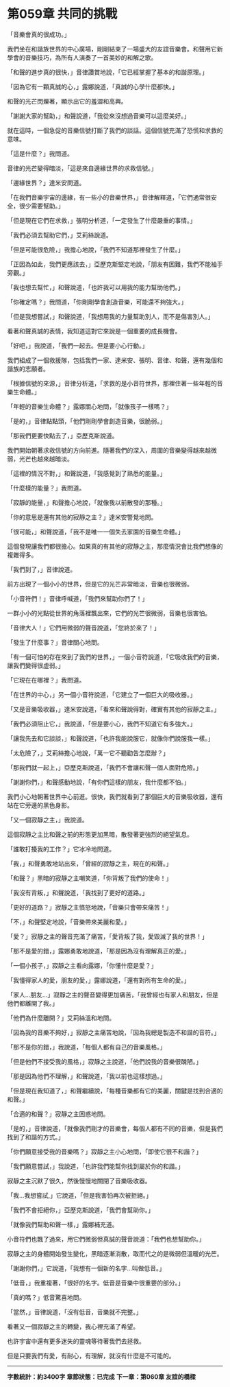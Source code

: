 # 第059章 共同的挑戰

「音樂會真的很成功。」

我們坐在和諧族世界的中心廣場，剛剛結束了一場盛大的友誼音樂會。和聲用它新學會的音樂技巧，為所有人演奏了一首美妙的和解之歌。

「和聲的進步真的很快，」音律讚賞地說，「它已經掌握了基本的和諧原理。」

「因為它有一顆真誠的心，」露娜說道，「真誠的心學什麼都快。」

和聲的光芒閃爍著，顯示出它的羞澀和高興。

「謝謝大家的幫助，」和聲說道，「我從來沒想過音樂可以這麼美好。」

就在這時，一個急促的音樂信號打斷了我們的談話。這個信號充滿了恐慌和求救的意味。

「這是什麼？」我問道。

音律的光芒變得暗淡，「這是來自邊緣世界的求救信號。」

「邊緣世界？」達米安問道。

「在我們音樂宇宙的邊緣，有一些小的音樂世界，」音律解釋道，「它們通常很安全，很少需要幫助。」

「但是現在它們在求救，」張明分析道，「一定發生了什麼嚴重的事情。」

「我們必須去幫助它們，」艾莉絲說道。

「但是可能很危險，」我擔心地說，「我們不知道那裡發生了什麼。」

「正因為如此，我們更應該去，」亞歷克斯堅定地說，「朋友有困難，我們不能袖手旁觀。」

「我也想去幫忙，」和聲說道，「也許我可以用我的能力幫助他們。」

「你確定嗎？」我問道，「你剛剛學會創造音樂，可能還不夠強大。」

「但是我想嘗試，」和聲說道，「我想用我的力量幫助別人，而不是傷害別人。」

看著和聲真誠的表情，我知道這對它來說是一個重要的成長機會。

「好吧，」我說道，「我們一起去。但是要小心行動。」

我們組成了一個救援隊，包括我們一家、達米安、張明、音律、和聲，還有幾個和諧族的志願者。

「根據信號的來源，」音律分析道，「求救的是小音符世界，那裡住著一些年輕的音樂生命體。」

「年輕的音樂生命體？」露娜關心地問，「就像孩子一樣嗎？」

「是的，」音律點點頭，「他們剛剛學會創造音樂，很脆弱。」

「那我們更要快點去了，」亞歷克斯說道。

我們開始朝著求救信號的方向前進。隨著我們的深入，周圍的音樂變得越來越微弱，光芒也越來越暗淡。

「這裡的情況不對，」和聲說道，「我感覺到了熟悉的能量。」

「什麼樣的能量？」我問道。

「寂靜的能量，」和聲擔心地說，「就像我以前散發的那種。」

「你的意思是還有其他的寂靜之主？」達米安警覺地問。

「很可能，」和聲說道，「我不是唯一一個失去家園的音樂生命體。」

這個發現讓我們都很擔心。如果真的有其他的寂靜之主，那麼情況會比我們想像的複雜得多。

「我們到了，」音律說道。

前方出現了一個小小的世界，但是它的光芒非常暗淡，音樂也很微弱。

「小音符們！」音律呼喊道，「我們來幫助你們了！」

一群小小的光點從世界的角落裡飄出來，它們的光芒很微弱，音樂也很害怕。

「音律大人！」它們用微弱的聲音說道，「您終於來了！」

「發生了什麼事？」音律關心地問。

「有一個可怕的存在來到了我們的世界，」一個小音符說道，「它吸收我們的音樂，讓我們變得很虛弱。」

「它現在在哪裡？」我問道。

「在世界的中心，」另一個小音符說道，「它建立了一個巨大的吸收器。」

「又是音樂吸收器，」達米安說道，「看來和聲說得對，確實有其他的寂靜之主。」

「我們必須阻止它，」我說道，「但是要小心，我們不知道它有多強大。」

「讓我先去和它談談，」和聲說道，「也許我能說服它，就像你們說服我一樣。」

「太危險了，」艾莉絲擔心地說，「萬一它不聽勸告怎麼辦？」

「那我們就一起上，」亞歷克斯說道，「我們不會讓和聲一個人面對危險。」

「謝謝你們，」和聲感動地說，「有你們這樣的朋友，我什麼都不怕。」

我們小心地朝著世界中心前進。很快，我們就看到了那個巨大的音樂吸收器，還有站在它旁邊的黑色身影。

「又一個寂靜之主，」我說道。

這個寂靜之主比和聲之前的形態更加黑暗，散發著更強烈的絕望氣息。

「誰敢打擾我的工作？」它冰冷地問道。

「我，」和聲勇敢地站出來，「曾經的寂靜之主，現在的和聲。」

「和聲？」黑暗的寂靜之主嘲笑道，「你背叛了我們的使命！」

「我沒有背叛，」和聲說道，「我找到了更好的道路。」

「更好的道路？」寂靜之主憤怒地說，「音樂只會帶來痛苦！」

「不，」和聲堅定地說，「音樂帶來美麗和愛。」

「愛？」寂靜之主的聲音充滿了痛苦，「愛背叛了我，愛毀滅了我的世界！」

「那不是愛的錯，」露娜勇敢地說道，「那是因為沒有理解真正的愛。」

「一個小孩子，」寂靜之主看向露娜，「你懂什麼是愛？」

「我懂得家人的愛，朋友的愛，」露娜說道，「還有對所有生命的愛。」

「家人...朋友...」寂靜之主的聲音變得更加痛苦，「我曾經也有家人和朋友，但是他們都離開了我。」

「他們為什麼離開？」艾莉絲溫和地問。

「因為我的音樂不夠好，」寂靜之主痛苦地說，「因為我總是製造不和諧的音符。」

「那不是你的錯，」我說道，「每個人都有自己的音樂風格。」

「但是他們不接受我的風格，」寂靜之主說道，「他們說我的音樂很醜陋。」

「那是因為他們不理解，」和聲說道，「我以前也這樣想過。」

「但是現在我知道了，」和聲繼續說，「每種音樂都有它的美麗，關鍵是找到合適的和聲。」

「合適的和聲？」寂靜之主困惑地問。

「是的，」音律說道，「就像我們剛才的音樂會，每個人都有不同的音樂，但是我們找到了和諧的方式。」

「你們願意接受我的音樂嗎？」寂靜之主小心地問，「即使它很不和諧？」

「我們願意嘗試，」我說道，「也許我們能幫你找到屬於你的和諧。」

寂靜之主沉默了很久，然後慢慢地關閉了音樂吸收器。

「我...我想嘗試,」它說道，「但是我害怕再次被拒絕。」

「我們不會拒絕你，」亞歷克斯說道，「我們會幫助你。」

「就像我們幫助和聲一樣，」露娜補充道。

小音符們也飄了過來，用它們微弱但真誠的聲音說道：「我們也想幫助你。」

寂靜之主的身體開始發生變化，黑暗逐漸消散，取而代之的是微弱但溫暖的光芒。

「謝謝你們，」它說道，「我想有一個新的名字...叫做低音。」

「低音，」我重複著，「很好的名字。低音是音樂中很重要的部分。」

「真的嗎？」低音驚喜地問。

「當然，」音律說道，「沒有低音，音樂就不完整。」

看著又一個寂靜之主的轉變，我心裡充滿了希望。

也許宇宙中還有更多迷失的靈魂等待著我們去拯救。

但是只要我們有愛，有耐心，有理解，就沒有什麼是不可能的。

---

**字數統計：約3400字**
**章節狀態：已完成**
**下一章：第060章 友誼的橋樑**
